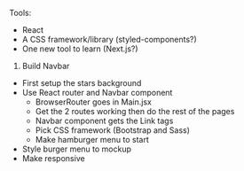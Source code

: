 Tools:
- React
- A CSS framework/library (styled-components?)
- One new tool to learn (Next.js?)

1. Build Navbar
  - First setup the stars background
  - Use React router and Navbar component
    - BrowserRouter goes in Main.jsx
    - Get the 2 routes working then do the rest of the pages
    - Navbar component gets the Link tags
    - Pick CSS framework (Bootstrap and Sass)
    - Make hamburger menu to start
  - Style burger menu to mockup
  - Make responsive